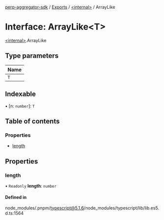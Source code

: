 [perp-aggregator-sdk](../README.md) / [Exports](../modules.md) / [\<internal\>](../modules/internal_.md) / ArrayLike

# Interface: ArrayLike\<T\>

[\<internal\>](../modules/internal_.md).ArrayLike

## Type parameters

| Name |
| :------ |
| `T` |

## Indexable

▪ [n: `number`]: `T`

## Table of contents

### Properties

- [length](internal_.ArrayLike.md#length)

## Properties

### length

• `Readonly` **length**: `number`

#### Defined in

node_modules/.pnpm/typescript@5.1.6/node_modules/typescript/lib/lib.es5.d.ts:1564
